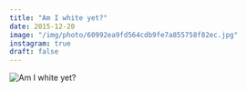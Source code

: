 ```yaml
---
title: "Am I white yet?"
date: 2015-12-20
image: "/img/photo/60992ea9fd564cdb9fe7a855758f82ec.jpg"
instagram: true
draft: false
---
```


![Am I white yet?](/img/photo/60992ea9fd564cdb9fe7a855758f82ec.jpg)
